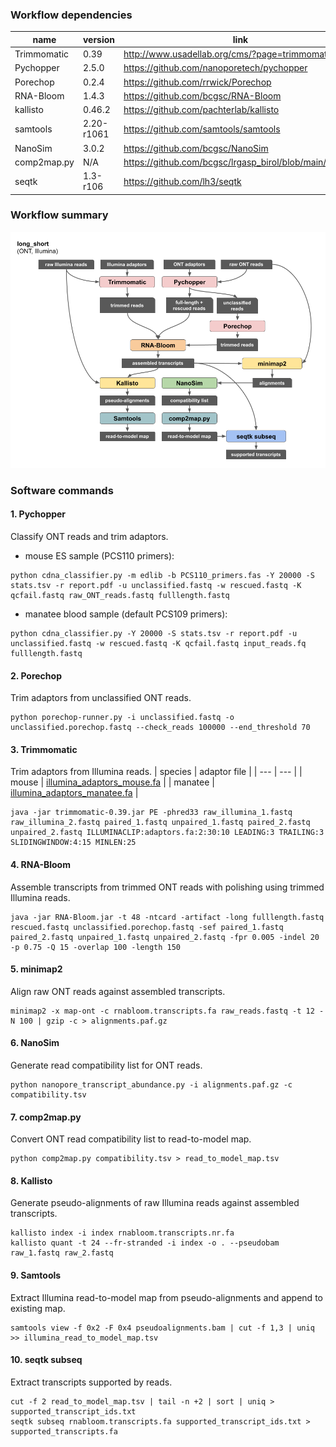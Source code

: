 ### Workflow dependencies

| name | version | link |
| --- | --- | --- |
| Trimmomatic | 0.39 | http://www.usadellab.org/cms/?page=trimmomatic |
| Pychopper | 2.5.0 | https://github.com/nanoporetech/pychopper |
| Porechop | 0.2.4 | https://github.com/rrwick/Porechop |
| RNA-Bloom | 1.4.3 | https://github.com/bcgsc/RNA-Bloom |
| kallisto | 0.46.2 | https://github.com/pachterlab/kallisto |
| samtools | 2.20-r1061 | https://github.com/samtools/samtools |
| NanoSim | 3.0.2 | https://github.com/bcgsc/NanoSim |
| comp2map.py | N/A | https://github.com/bcgsc/lrgasp_birol/blob/main/scripts/ |
| seqtk | 1.3-r106 | https://github.com/lh3/seqtk |

### Workflow summary

![workflow](lrgasp_long_short_workflow.png)

### Software commands

#### 1. Pychopper
Classify ONT reads and trim adaptors.
* mouse ES sample (PCS110 primers):
```
python cdna_classifier.py -m edlib -b PCS110_primers.fas -Y 20000 -S stats.tsv -r report.pdf -u unclassified.fastq -w rescued.fastq -K qcfail.fastq raw_ONT_reads.fastq fulllength.fastq
```
* manatee blood sample (default PCS109 primers):
```
python cdna_classifier.py -Y 20000 -S stats.tsv -r report.pdf -u unclassified.fastq -w rescued.fastq -K qcfail.fastq input_reads.fq fulllength.fastq
```

#### 2. Porechop
Trim adaptors from unclassified ONT reads.
```
python porechop-runner.py -i unclassified.fastq -o unclassified.porechop.fastq --check_reads 100000 --end_threshold 70
```

#### 3. Trimmomatic
Trim adaptors from Illumina reads.
| species | adaptor file |
| --- | --- |
| mouse | [illumina_adaptors_mouse.fa](https://github.com/bcgsc/lrgasp_birol/blob/main/resources/illumina_adaptors_mouse.fa) |
| manatee | [illumina_adaptors_manatee.fa](https://github.com/bcgsc/lrgasp_birol/blob/main/resources/illumina_adaptors_manatee.fa) |
```
java -jar trimmomatic-0.39.jar PE -phred33 raw_illumina_1.fastq raw_illumina_2.fastq paired_1.fastq unpaired_1.fastq paired_2.fastq unpaired_2.fastq ILLUMINACLIP:adaptors.fa:2:30:10 LEADING:3 TRAILING:3 SLIDINGWINDOW:4:15 MINLEN:25
```

#### 4. RNA-Bloom
Assemble transcripts from trimmed ONT reads with polishing using trimmed Illumina reads.
```
java -jar RNA-Bloom.jar -t 48 -ntcard -artifact -long fulllength.fastq rescued.fastq unclassified.porechop.fastq -sef paired_1.fastq paired_2.fastq unpaired_1.fastq unpaired_2.fastq -fpr 0.005 -indel 20 -p 0.75 -Q 15 -overlap 100 -length 150
```

#### 5. minimap2
Align raw ONT reads against assembled transcripts.
```
minimap2 -x map-ont -c rnabloom.transcripts.fa raw_reads.fastq -t 12 -N 100 | gzip -c > alignments.paf.gz
```

#### 6. NanoSim
Generate read compatibility list for ONT reads.
```
python nanopore_transcript_abundance.py -i alignments.paf.gz -c compatibility.tsv
```

#### 7. comp2map.py
Convert ONT read compatibility list to read-to-model map.
```
python comp2map.py compatibility.tsv > read_to_model_map.tsv
```

#### 8. Kallisto
Generate pseudo-alignments of raw Illumina reads against assembled transcripts.
```
kallisto index -i index rnabloom.transcripts.nr.fa
kallisto quant -t 24 --fr-stranded -i index -o . --pseudobam raw_1.fastq raw_2.fastq
```

#### 9. Samtools
Extract Illumina read-to-model map from pseudo-alignments and append to existing map.
```
samtools view -f 0x2 -F 0x4 pseudoalignments.bam | cut -f 1,3 | uniq >> illumina_read_to_model_map.tsv
```

#### 10. seqtk subseq
Extract transcripts supported by reads.
```
cut -f 2 read_to_model_map.tsv | tail -n +2 | sort | uniq > supported_transcript_ids.txt
seqtk subseq rnabloom.transcripts.fa supported_transcript_ids.txt > supported_transcripts.fa
```
